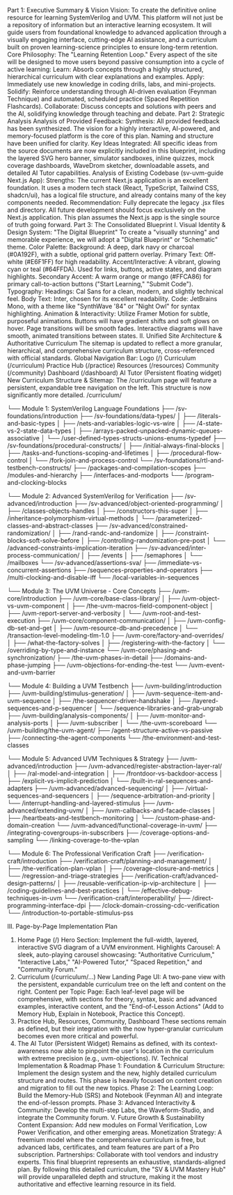 Part 1: Executive Summary & Vision
Vision: To create the definitive online resource for learning SystemVerilog and UVM. This platform will not just be a repository of information but an interactive learning ecosystem. It will guide users from foundational knowledge to advanced application through a visually engaging interface, cutting-edge AI assistance, and a curriculum built on proven learning-science principles to ensure long-term retention.
Core Philosophy: The "Learning Retention Loop." Every aspect of the site will be designed to move users beyond passive consumption into a cycle of active learning:
Learn: Absorb concepts through a highly structured, hierarchical curriculum with clear explanations and examples.
Apply: Immediately use new knowledge in coding drills, labs, and mini-projects.
Solidify: Reinforce understanding through AI-driven evaluation (Feynman Technique) and automated, scheduled practice (Spaced Repetition Flashcards).
Collaborate: Discuss concepts and solutions with peers and the AI, solidifying knowledge through teaching and debate.
Part 2: Strategic Analysis
Analysis of Provided Feedback:
Synthesis: All provided feedback has been synthesized. The vision for a highly interactive, AI-powered, and memory-focused platform is the core of this plan. Naming and structure have been unified for clarity.
Key Ideas Integrated: All specific ideas from the source documents are now explicitly included in this blueprint, including the layered SVG hero banner, simulator sandboxes, inline quizzes, mock coverage dashboards, WaveDrom sketcher, downloadable assets, and detailed AI Tutor capabilities.
Analysis of Existing Codebase (sv-uvm-guide Next.js App):
Strengths: The current Next.js application is an excellent foundation. It uses a modern tech stack (React, TypeScript, Tailwind CSS, shadcn/ui), has a logical file structure, and already contains many of the key components needed.
Recommendation: Fully deprecate the legacy .jsx files and directory. All future development should focus exclusively on the Next.js application. This plan assumes the Next.js app is the single source of truth going forward.
Part 3: The Consolidated Blueprint
I. Visual Identity & Design System: "The Digital Blueprint"
To create a "visually stunning" and memorable experience, we will adopt a "Digital Blueprint" or "Schematic" theme.
Color Palette:
Background: A deep, dark navy or charcoal (#0A192F), with a subtle, optional grid pattern overlay.
Primary Text: Off-white (#E6F1FF) for high readability.
Accent/Interactive: A vibrant, glowing cyan or teal (#64FFDA). Used for links, buttons, active states, and diagram highlights.
Secondary Accent: A warm orange or mango (#FFCA86) for primary call-to-action buttons ("Start Learning," "Submit Code").
Typography:
Headings: Cal Sans for a clean, modern, and slightly technical feel.
Body Text: Inter, chosen for its excellent readability.
Code: JetBrains Mono, with a theme like "SynthWave '84" or "Night Owl" for syntax highlighting.
Animation & Interactivity:
Utilize Framer Motion for subtle, purposeful animations. Buttons will have gradient shifts and soft glows on hover. Page transitions will be smooth fades.
Interactive diagrams will have smooth, animated transitions between states.
II. Unified Site Architecture & Authoritative Curriculum
The sitemap is updated to reflect a more granular, hierarchical, and comprehensive curriculum structure, cross-referenced with official standards.
Global Navigation Bar:
Logo (/)
Curriculum (/curriculum)
Practice Hub (/practice)
Resources (/resources)
Community (/community)
Dashboard (/dashboard)
AI Tutor (Persistent floating widget)
New Curriculum Structure & Sitemap:
The /curriculum page will feature a persistent, expandable tree navigation on the left. This structure is now significantly more detailed.
/curriculum/

└── Module 1: SystemVerilog Language Foundations
    ├── /sv-foundations/introduction
    ├── /sv-foundations/data-types/
    │   ├── /literals-and-basic-types
    │   ├── /nets-and-variables-logic-vs-wire
    │   ├── /4-state-vs-2-state-data-types
    │   ├── /arrays-packed-unpacked-dynamic-queues-associative
    │   └── /user-defined-types-structs-unions-enums-typedef
    ├── /sv-foundations/procedural-constructs/
    │   ├── /initial-always-final-blocks
    │   ├── /tasks-and-functions-scoping-and-lifetimes
    │   ├── /procedural-flow-control
    │   └── /fork-join-and-process-control
    └── /sv-foundations/rtl-and-testbench-constructs/
        ├── /packages-and-compilation-scopes
        ├── /modules-and-hierarchy
        ├── /interfaces-and-modports
        └── /program-and-clocking-blocks

└── Module 2: Advanced SystemVerilog for Verification
    ├── /sv-advanced/introduction
    ├── /sv-advanced/object-oriented-programming/
    │   ├── /classes-objects-handles
    │   ├── /constructors-this-super
    │   ├── /inheritance-polymorphism-virtual-methods
    │   └── /parameterized-classes-and-abstract-classes
    ├── /sv-advanced/constrained-randomization/
    │   ├── /rand-randc-and-randomize
    │   ├── /constraint-blocks-soft-solve-before
    │   ├── /controlling-randomization-pre-post
    │   └── /advanced-constraints-implication-iteration
    ├── /sv-advanced/inter-process-communication/
    │   ├── /events
    │   ├── /semaphores
    │   └── /mailboxes
    └── /sv-advanced/assertions-sva/
        ├── /immediate-vs-concurrent-assertions
        ├── /sequences-properties-and-operators
        ├── /multi-clocking-and-disable-iff
        └── /local-variables-in-sequences

└── Module 3: The UVM Universe - Core Concepts
    ├── /uvm-core/introduction
    ├── /uvm-core/base-class-library/
    │   ├── /uvm-object-vs-uvm-component
    │   ├── /the-uvm-macros-field-component-object
    │   ├── /uvm-report-server-and-verbosity
    │   └── /uvm-root-and-test-execution
    ├── /uvm-core/component-communication/
    │   ├── /uvm-config-db-set-and-get
    │   ├── /uvm-resource-db-and-precedence
    │   └── /transaction-level-modeling-tlm-1.0
    ├── /uvm-core/factory-and-overrides/
    │   ├── /what-the-factory-solves
    │   ├── /registering-with-the-factory
    │   └── /overriding-by-type-and-instance
    └── /uvm-core/phasing-and-synchronization/
        ├── /the-uvm-phases-in-detail
        ├── /domains-and-phase-jumping
        ├── /uvm-objections-for-ending-the-test
        └── /uvm-event-and-uvm-barrier

└── Module 4: Building a UVM Testbench
    ├── /uvm-building/introduction
    ├── /uvm-building/stimulus-generation/
    │   ├── /uvm-sequence-item-and-uvm-sequence
    │   ├── /the-sequencer-driver-handshake
    │   ├── /layered-sequences-and-p-sequencer
    │   └── /sequence-libraries-and-grab-ungrab
    ├── /uvm-building/analysis-components/
    │   ├── /uvm-monitor-and-analysis-ports
    │   ├── /uvm-subscriber
    │   └── /the-uvm-scoreboard
    └── /uvm-building/the-uvm-agent/
        ├── /agent-structure-active-vs-passive
        ├── /connecting-the-agent-components
        └── /the-environment-and-test-classes

└── Module 5: Advanced UVM Techniques & Strategy
    ├── /uvm-advanced/introduction
    ├── /uvm-advanced/register-abstraction-layer-ral/
    │   ├── /ral-model-and-integration
    │   ├── /frontdoor-vs-backdoor-access
    │   ├── /explicit-vs-implicit-prediction
    │   └── /built-in-ral-sequences-and-adapters
    ├── /uvm-advanced/advanced-sequencing/
    │   ├── /virtual-sequences-and-sequencers
    │   ├── /sequence-arbitration-and-priority
    │   └── /interrupt-handling-and-layered-stimulus
    ├── /uvm-advanced/extending-uvm/
    │   ├── /uvm-callbacks-and-facade-classes
    │   ├── /heartbeats-and-testbench-monitoring
    │   └── /custom-phase-and-domain-creation
    └── /uvm-advanced/functional-coverage-in-uvm/
        ├── /integrating-covergroups-in-subscribers
        ├── /coverage-options-and-sampling
        └── /linking-coverage-to-the-vplan

└── Module 6: The Professional Verification Craft
    ├── /verification-craft/introduction
    ├── /verification-craft/planning-and-management/
    │   ├── /the-verification-plan-vplan
    │   ├── /coverage-closure-and-metrics
    │   └── /regression-and-triage-strategies
    ├── /verification-craft/advanced-design-patterns/
    │   ├── /reusable-verification-ip-vip-architecture
    │   ├── /coding-guidelines-and-best-practices
    │   └── /effective-debug-techniques-in-uvm
    └── /verification-craft/interoperability/
        ├── /direct-programming-interface-dpi
        ├── /clock-domain-crossing-cdc-verification
        └── /introduction-to-portable-stimulus-pss


III. Page-by-Page Implementation Plan
1. Home Page (/)
Hero Section: Implement the full-width, layered, interactive SVG diagram of a UVM environment.
Highlights Carousel: A sleek, auto-playing carousel showcasing: "Authoritative Curriculum," "Interactive Labs," "AI-Powered Tutor," "Spaced Repetition," and "Community Forum."
2. Curriculum (/curriculum/...)
New Landing Page UI: A two-pane view with the persistent, expandable curriculum tree on the left and content on the right.
Content per Topic Page: Each leaf-level page will be comprehensive, with sections for theory, syntax, basic and advanced examples, interactive content, and the "End-of-Lesson Actions" (Add to Memory Hub, Explain in Notebook, Practice this Concept).
3. Practice Hub, Resources, Community, Dashboard
These sections remain as defined, but their integration with the now hyper-granular curriculum becomes even more critical and powerful.
4. The AI Tutor (Persistent Widget)
Remains as defined, with its context-awareness now able to pinpoint the user's location in the curriculum with extreme precision (e.g., uvm-objections).
IV. Technical Implementation & Roadmap
Phase 1: Foundation & Curriculum Structure: Implement the design system and the new, highly detailed curriculum structure and routes. This phase is heavily focused on content creation and migration to fill out the new topics.
Phase 2: The Learning Loop: Build the Memory-Hub (SRS) and Notebook (Feynman AI) and integrate the end-of-lesson prompts.
Phase 3: Advanced Interactivity & Community: Develop the multi-step Labs, the Waveform-Studio, and integrate the Community forum.
V. Future Growth & Sustainability
Content Expansion: Add new modules on Formal Verification, Low Power Verification, and other emerging areas.
Monetization Strategy: A freemium model where the comprehensive curriculum is free, but advanced labs, certificates, and team features are part of a Pro subscription.
Partnerships: Collaborate with tool vendors and industry experts.
This final blueprint represents an exhaustive, standards-aligned plan. By following this detailed curriculum, the "SV & UVM Mastery Hub" will provide unparalleled depth and structure, making it the most authoritative and effective learning resource in its field.
